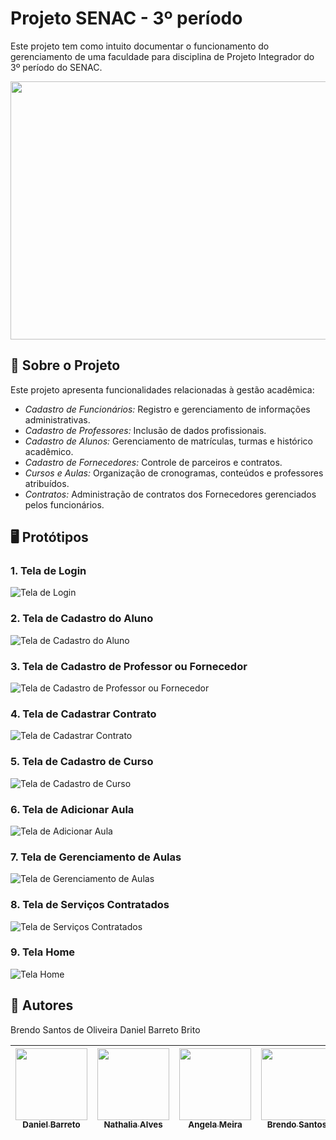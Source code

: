 # Projeto SENAC - 3º período

Este projeto tem como intuito documentar o funcionamento do gerenciamento de uma faculdade para disciplina de Projeto Integrador do 3º período do SENAC.

<img src="https://i0.wp.com/assets.b9.com.br/wp-content/uploads/2012/08/012.jpg?fit=630%2C413&ssl=1" width="630" height="413"/>

## 📖 Sobre o Projeto

Este projeto apresenta funcionalidades relacionadas à gestão acadêmica:

- _Cadastro de Funcionários:_ Registro e gerenciamento de informações administrativas.
- _Cadastro de Professores:_ Inclusão de dados profissionais.
- _Cadastro de Alunos:_ Gerenciamento de matrículas, turmas e histórico acadêmico.
- _Cadastro de Fornecedores:_ Controle de parceiros e contratos.
- _Cursos e Aulas:_ Organização de cronogramas, conteúdos e professores atribuídos.
- _Contratos:_ Administração de contratos dos Fornecedores gerenciados pelos funcionários.

## 🖥️ Protótipos

### 1. Tela de Login
![Tela de Login](https://raw.githubusercontent.com/dbarretobrito/Projeto-Integrador-SENAC-Grupo-18-/refs/heads/main/1-TELA_DE_LOGIN.png)

### 2. Tela de Cadastro do Aluno
![Tela de Cadastro do Aluno](https://raw.githubusercontent.com/dbarretobrito/Projeto-Integrador-SENAC-Grupo-18-/refs/heads/main/2-TELA_DE_CADASTRO_DO_ALUNO.png)

### 3. Tela de Cadastro de Professor ou Fornecedor
![Tela de Cadastro de Professor ou Fornecedor](https://raw.githubusercontent.com/dbarretobrito/Projeto-Integrador-SENAC-Grupo-18-/refs/heads/main/3-TELA_DE_CADASTRO_DE_PROFESSOR_OU_FORNECEDOR_2.png)

### 4. Tela de Cadastrar Contrato
![Tela de Cadastrar Contrato](https://raw.githubusercontent.com/dbarretobrito/Projeto-Integrador-SENAC-Grupo-18-/refs/heads/main/4-TELA_DE_CADASTRAR_CONTRATO.png)

### 5. Tela de Cadastro de Curso
![Tela de Cadastro de Curso](https://raw.githubusercontent.com/dbarretobrito/Projeto-Integrador-SENAC-Grupo-18-/refs/heads/main/5-TELA_DE_CADASTRO_DE_CURSO.png)

### 6. Tela de Adicionar Aula
![Tela de Adicionar Aula](https://raw.githubusercontent.com/dbarretobrito/Projeto-Integrador-SENAC-Grupo-18-/refs/heads/main/6-TELA_DE_ADICIONAR_AULA.png)

### 7. Tela de Gerenciamento de Aulas
![Tela de Gerenciamento de Aulas](https://raw.githubusercontent.com/dbarretobrito/Projeto-Integrador-SENAC-Grupo-18-/refs/heads/main/7-TELA_DE_GERERNCIAMENTO_DE_AULAS.png)

### 8. Tela de Serviços Contratados
![Tela de Serviços Contratados](https://raw.githubusercontent.com/dbarretobrito/Projeto-Integrador-SENAC-Grupo-18-/refs/heads/main/8-TELA_DE_SERVIÇOS_CONTRATADOS.png)

### 9. Tela Home
![Tela Home](https://raw.githubusercontent.com/dbarretobrito/Projeto-Integrador-SENAC-Grupo-18-/refs/heads/main/HOME.png)

## 👤 Autores
Brendo Santos de Oliveira
Daniel Barreto Brito

| [<img loading="lazy" src="https://avatars.githubusercontent.com/u/120262399?v=4" width=115><br><sub>Daniel Barreto</sub>](https://github.com/dbarretobrito) |  [<img loading="lazy" src="https://avatars.githubusercontent.com/u/104657809?v=4" width=115><br><sub>Nathalia Alves</sub>](https://github.com/nothalia) |  [<img loading="lazy" src="https://avatars.githubusercontent.com/u/178934343?v=4" width=115><br><sub>Angela Meira</sub>](https://github.com/ANGELAMEIRA) |   [<img loading="lazy" src="https://avatars.githubusercontent.com/u/189404432?v=4" width=115><br><sub>Brendo Santos</sub>](https://github.com/brendodz8) | [<img loading="lazy" src="https://avatars.githubusercontent.com/u/189454709?v=4" width=115><br><sub>Adonias Neto</sub>](https://github.com/adoniasneto-33) |
| :---: | :---: | :---: | :---: | :---: |
